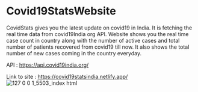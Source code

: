 # Covid19StatsWebsite
CovidStats gives you the latest update on covid19 in India. It is fetching the real time data from covid19India org API. Website shows you the real time case count in country along with the number of active cases and total number of patients recovered from covid19 till now. It also shows the total number of new cases coming in the country everyday. 

API : https://api.covid19india.org/

Link to site : https://covid19statsindia.netlify.app/
![127 0 0 1_5503_index html](https://user-images.githubusercontent.com/56466543/124349462-b8053780-dc0c-11eb-8189-fca0a996abdd.png)


